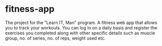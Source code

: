 fitness-app
===========

The project for the "Learn IT, Man" program. A fitness web app that allows you to track your workouts. You can log in on a daily basis and register the exercises you completed along with other specific details such as muscle group, no. of series, no. of reps, weight used etc. 
